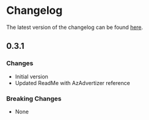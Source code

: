 # Changelog

The latest version of the changelog can be found [here](https://github.com/Azure/bicep-registry-modules/blob/main/avm/res/maintenance/maintenance-configuration/CHANGELOG.md).

## 0.3.1

### Changes

- Initial version
- Updated ReadMe with AzAdvertizer reference

### Breaking Changes

- None
